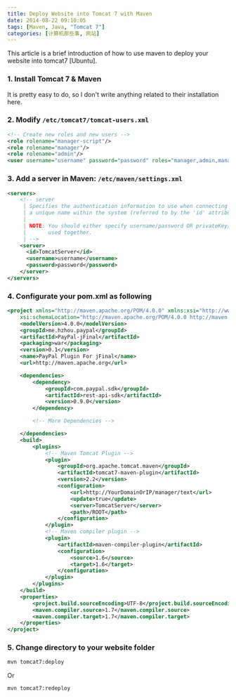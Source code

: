 ```yaml
---
title: Deploy Website into Tomcat 7 with Maven
date: 2014-08-22 09:10:05
tags: [Maven, Java, "Tomcat 7"]
categories: [计算机那些事, 网站]
---
```

This article is a brief introduction of how to use maven to deploy your website into tomcat7 [Ubuntu].
<!-- more -->
### 1. Install Tomcat 7 & Maven
It is pretty easy to do, so I don't write anything related to their installation here.

### 2. Modify `/etc/tomcat7/tomcat-users.xml`

```xml
<!-- Create new roles and new users -->
<role rolename="manager-script"/>
<role rolename="manager"/>
<role rolename="admin"/>
<user username="username" password="password" roles="manager,admin,manager-script"/>
```

### 3. Add a server in Maven: `/etc/maven/settings.xml`

```xml
<servers>
    <!-- server
     | Specifies the authentication information to use when connecting to a particular server, identified by
     | a unique name within the system (referred to by the 'id' attribute below).
     |
     | NOTE: You should either specify username/password OR privateKey/passphrase, since these pairings are
     |       used together.
     | -->
    <server>
      <id>TomcatServer</id>
      <username>username</username>
      <password>password</password>
    </server>
</servers>
```

### 4. Configurate your pom.xml as following

```xml
<project xmlns="http://maven.apache.org/POM/4.0.0" xmlns:xsi="http://www.w3.org/2001/XMLSchema-instance"
    xsi:schemaLocation="http://maven.apache.org/POM/4.0.0 http://maven.apache.org/maven-v4_0_0.xsd">
    <modelVersion>4.0.0</modelVersion>
    <groupId>me.hzhou.paypal</groupId>
    <artifactId>PayPal-jFinal</artifactId>
    <packaging>war</packaging>
    <version>0.1</version>
    <name>PayPal Plugin For jFinal</name>
    <url>http://maven.apache.org</url>

    <dependencies>
        <dependency>
            <groupId>com.paypal.sdk</groupId>
            <artifactId>rest-api-sdk</artifactId>
            <version>0.9.0</version>
        </dependency>

        <!-- More Dependencies -->

    </dependencies>
    <build>
        <plugins>
            <!-- Maven Tomcat Plugin -->
            <plugin>
                <groupId>org.apache.tomcat.maven</groupId>
                <artifactId>tomcat7-maven-plugin</artifactId>
                <version>2.2</version>
                <configuration>
                    <url>http://YourDomainOrIP/manager/text</url>
                    <update>true</update>
                    <server>TomcatServer</server>
                    <path>/ROOT</path>
                </configuration>
            </plugin>
            <!-- Maven compiler plugin -->
            <plugin>
                <artifactId>maven-compiler-plugin</artifactId>
                <configuration>
                    <source>1.6</source>
                    <target>1.6</target>
                </configuration>
            </plugin>
        </plugins>
    </build>
    <properties>
        <project.build.sourceEncoding>UTF-8</project.build.sourceEncoding>
        <maven.compiler.source>1.7</maven.compiler.source>
        <maven.compiler.target>1.7</maven.compiler.target>
    </properties>
</project>
```

### 5. Change directory to your website folder
```sh
mvn tomcat7:deploy
```
Or
```sh
mvn tomcat7:redeploy
```
